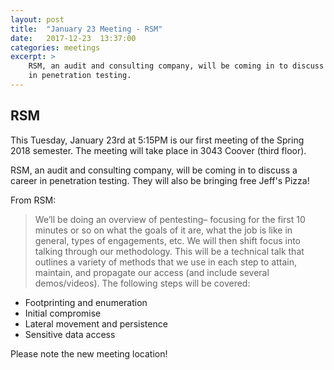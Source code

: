 ```yaml
---
layout: post
title:  "January 23 Meeting - RSM"
date:   2017-12-23  13:37:00
categories: meetings
excerpt: >
    RSM, an audit and consulting company, will be coming in to discuss a career
    in penetration testing.
---
```


RSM
---
This Tuesday, January 23rd at 5:15PM is our first meeting of the Spring 2018
semester. The meeting will take place in 3043 Coover (third floor).

RSM, an audit and consulting company, will be coming in to discuss a career in
penetration testing. They will also be bringing free Jeff's Pizza! 

From RSM:

> We’ll be doing an overview of pentesting– focusing for the first 10 minutes
or so on what the goals of it are, what the job is like in general, types of
engagements, etc.  We will then shift focus into talking through our
methodology.  This will be a technical talk that outlines a variety of methods
that we use in each step to attain, maintain, and propagate our access (and
include several demos/videos).  The following steps will be covered:
* Footprinting and enumeration
* Initial compromise
* Lateral movement and persistence
* Sensitive data access

Please note the new meeting location!
